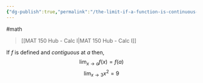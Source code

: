 ```yaml
---
{"dg-publish":true,"permalink":"/the-limit-if-a-function-is-continuous-at-a/","dgHomeLink":true,"dgPassFrontmatter":false}
---
```


#math 
> [[MAT 150 Hub - Calc I|MAT 150 Hub - Calc I]]

If $f$ is defined and *contiguous* at $a$ then,
$$
\lim_{x\rightarrow a} f(x) = f(a)
$$
$$
\lim_{x\rightarrow 3} x^{2} = 9
$$